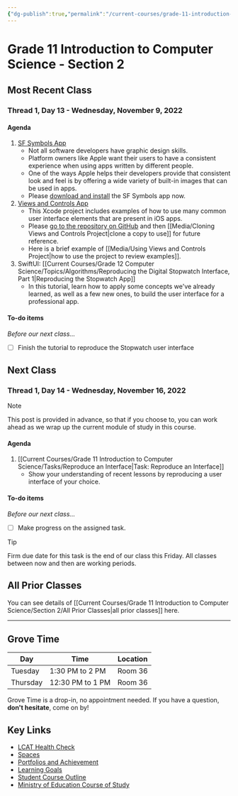 ```yaml
---
{"dg-publish":true,"permalink":"/current-courses/grade-11-introduction-to-computer-science/section-2/home/","dgHomeLink":false}
---
```


# Grade 11 Introduction to Computer Science - Section 2

## Most Recent Class

<div class="transclusion internal-embed is-loaded"><div class="markdown-embed">




### Thread 1, Day 13 - Wednesday, November 9, 2022
#### Agenda
1. [SF Symbols App](https://developer.apple.com/sf-symbols/)
	- Not all software developers have graphic design skills.
	- Platform owners like Apple want their users to have a consistent experience when using apps written by different people.
	- One of the ways Apple helps their developers provide that consistent look and feel is by offering a wide variety of built-in images that can be used in apps.
	- Please [download and install](https://devimages-cdn.apple.com/design/resources/download/SF-Symbols-4.dmg) the SF Symbols app now.
2. [Views and Controls App](https://github.com/lcs-rgordon/ViewsAndControls)
	- This Xcode project includes examples of how to use many common user interface elements that are present in iOS apps.
	- Please [go to the repository on GitHub](https://github.com/lcs-rgordon/ViewsAndControls) and then [[Media/Cloning Views and Controls Project|clone a copy to use]] for future reference.
	- Here is a brief example of [[Media/Using Views and Controls Project|how to use the project to review examples]].
3. SwiftUI: [[Current Courses/Grade 12 Computer Science/Topics/Algorithms/Reproducing the Digital Stopwatch Interface, Part 1|Reproducing the Stopwatch App]]
	- In this tutorial, learn how to apply some concepts we've already learned, as well as a few new ones, to build the user interface for a professional app.
	  
#### To-do items
*Before our next class...*
- [ ] Finish the tutorial to reproduce the Stopwatch user interface

</div></div>

## Next Class

<div class="transclusion internal-embed is-loaded"><div class="markdown-embed">




### Thread 1, Day 14 - Wednesday, November 16, 2022

> [!NOTE]
> This post is provided in advance, so that if you choose to, you can work ahead as we wrap up the current module of study in this course.

#### Agenda
1. [[Current Courses/Grade 11 Introduction to Computer Science/Tasks/Reproduce an Interface|Task: Reproduce an Interface]]
	- Show your understanding of recent lessons by reproducing a user interface of your choice.
	  
#### To-do items
*Before our next class...*
- [ ] Make progress on the assigned task.

> [!TIP]
> Firm due date for this task is the end of our class this Friday.
> All classes between now and then are working periods.

</div></div>

## All Prior Classes
You can see details of [[Current Courses/Grade 11 Introduction to Computer Science/Section 2/All Prior Classes|all prior classes]] here.
___
## Grove Time

<div class="transclusion internal-embed is-loaded"><div class="markdown-embed">




Day|Time|Location
-|-|-
Tuesday|1:30 PM to 2 PM|Room 36
Thursday|12:30 PM to 1 PM|Room 36

Grove Time is a drop-in, no appointment needed.
If you have a question, **don't hesitate**, come on by!

</div></div>

## Key Links

<div class="transclusion internal-embed is-loaded"><div class="markdown-embed">




- [LCAT Health Check](https://lcat.lcs.on.ca)
- [Spaces](https://ca.spacesedu.com/)
- [Portfolios and Achievement](https://www.russellgordon.ca/cs/learning-goals/introduction/)
- [Learning Goals](https://www.russellgordon.ca/cs/learning-goals/learning-goals-for-grade-11/) 
- [Student Course Outline](https://tinyurl.com/lcscs22-g11-sco)
- [Ministry of Education Course of Study](https://tinyurl.com/lcscs22-g11-mcs)

</div></div>
